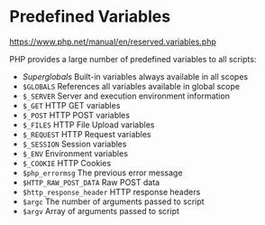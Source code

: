 # Predefined Variables

https://www.php.net/manual/en/reserved.variables.php

PHP provides a large number of predefined variables to all scripts:
- *Superglobals* Built-in variables always available in all scopes
- `$GLOBALS`    References all variables available in global scope
- `$_SERVER`    Server and execution environment information
- `$_GET`       HTTP GET variables
- `$_POST`      HTTP POST variables
- `$_FILES`     HTTP File Upload variables
- `$_REQUEST`   HTTP Request variables
- `$_SESSION`   Session variables
- `$_ENV`       Environment variables
- `$_COOKIE`    HTTP Cookies
- `$php_errormsg`         The previous error message
- `$HTTP_RAW_POST_DATA`   Raw POST data
- `$http_response_header` HTTP response headers
- `$argc` The number of arguments passed to script
- `$argv` Array of arguments passed to script
